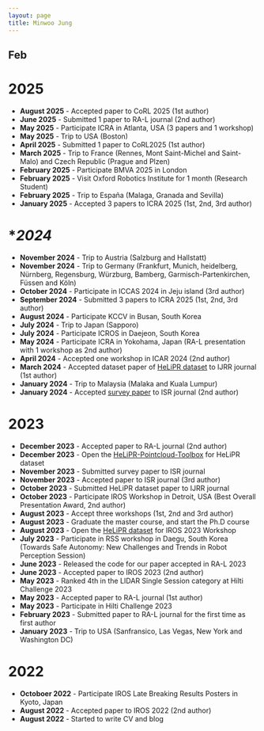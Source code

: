 ```yaml
---
layout: page
title: Minwoo Jung
---
```

Feb
---
# **2025**
+ **August 2025** - Accepted paper to CoRL 2025 (1st author)
+ **June 2025** - Submitted 1 paper to RA-L journal (2nd author)
+ **May 2025** - Participate ICRA in Atlanta, USA (3 papers and 1 workshop)
+ **May 2025** - Trip to USA (Boston)
+ **April 2025** - Submitted 1 paper to CoRL2025 (1st author)
+ **March 2025** - Trip to France (Rennes, Mont Saint-Michel and Saint-Malo) and Czech Republic (Prague and Plzen)
+ **February 2025** - Participate BMVA 2025 in London
+ **February 2025** - Visit Oxford Robotics Institute for 1 month (Research Student)
+ **February 2025** - Trip to España (Malaga, Granada and Sevilla)
+ **January 2025** - Accepted 3 papers to ICRA 2025 (1st, 2nd, 3rd author)

# **2024*
+ **November 2024** - Trip to Austria (Salzburg and Hallstatt)
+ **November 2024** - Trip to Germany (Frankfurt, Munich, heidelberg, Nürnberg, Regensburg, Würzburg, Bamberg, Garmisch-Partenkirchen, Füssen and Köln)
+ **October 2024** - Participate in ICCAS 2024 in Jeju island (3rd author)
+ **September 2024** - Submitted 3 papers to ICRA 2025 (1st, 2nd, 3rd author)
+ **August 2024** - Participate KCCV in Busan, South Korea
+ **July 2024** - Trip to Japan (Sapporo)
+ **July 2024** - Participate ICROS in Daejeon, South Korea
+ **May 2024** - Participate ICRA in Yokohama, Japan (RA-L presentation with 1 workshop as 2nd author)
+ **April 2024** - Accepted one workshop in ICAR 2024 (2nd author)
+ **March 2024** - Accepted dataset paper of [HeLiPR dataset](https://sites.google.com/view/heliprdataset) to IJRR journal (1st author)
+ **January 2024** - Trip to Malaysia (Malaka and Kuala Lumpur)
+ **January 2024** - Accepted [survey paper](https://link.springer.com/article/10.1007/s11370-024-00515-8) to ISR journal (2nd author)

# **2023**
+ **December 2023** - Accepted paper to RA-L journal (2nd author)
+ **December 2023** - Open the [HeLiPR-Pointcloud-Toolbox](https://github.com/minwoo0611/HeLiPR-Pointcloud-Toolbox) for HeLiPR dataset
+ **November 2023** - Submitted survey paper to ISR journal
+ **November 2023** - Accepted paper to ISR journal (3rd author)
+ **October 2023** - Submitted HeLiPR dataset paper to IJRR journal
+ **October 2023** - Participate IROS Workshop in Detroit, USA (Best Overall Presentation Award, 2nd author) 
+ **August 2023** - Accept three workshops (1st, 2nd and 3rd author)
+ **August 2023** - Graduate the master course, and start the Ph.D course
+ **August 2023** - Open the [HeLiPR dataset](https://sites.google.com/view/heliprdataset) for IROS 2023 Workshop
+ **July 2023** - Participate in RSS workshop in Daegu, South Korea (Towards Safe Autonomy: New Challenges and Trends in Robot Perception Session) 
+ **June 2023** - Released the code for our paper accepted in RA-L 2023
+ **June 2023** - Accepted paper to IROS 2023 (2nd author)
+ **May 2023** - Ranked 4th in the LIDAR Single Session category at Hilti Challenge 2023 
+ **May 2023** - Accepted paper to RA-L journal (1st author)
+ **May 2023** - Participate in Hilti Challenge 2023
+ **February 2023** - Submitted paper to RA-L journal for the first time as first author
+ **January 2023** - Trip to USA (Sanfransico, Las Vegas, New York and Washington DC)

# **2022**
+ **Octoboer 2022** - Participate IROS Late Breaking Results Posters in Kyoto, Japan 
+ **August 2022** - Accepted paper to IROS 2022 (2nd author)
+ **August 2022** - Started to write CV and blog
